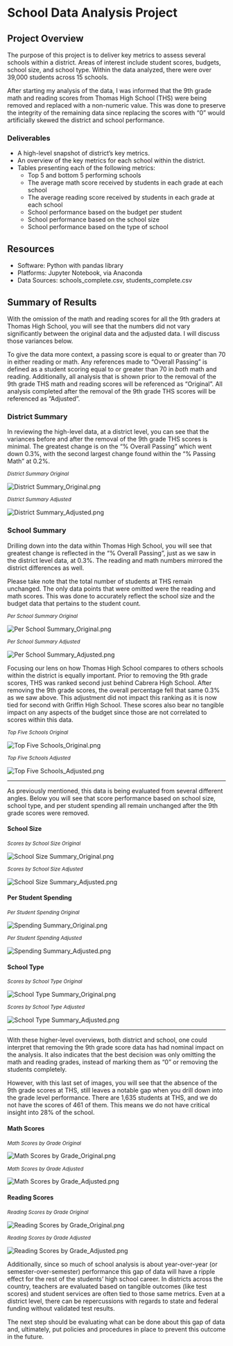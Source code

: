 # School Data Analysis Project

## Project Overview
  The purpose of this project is to deliver key metrics to assess several schools within a district. Areas of interest include student scores, budgets, school size, and school type. Within the data analyzed, there were over 39,000 students across 15 schools.
  
  After starting my analysis of the data, I was informed that the 9th grade math and reading scores from Thomas High School (THS) were being removed and replaced with a non-numeric value. This was done to preserve the integrity of the remaining data since replacing the scores with “0” would artificially skewed the district and school performance. 

### Deliverables
  *	A high-level snapshot of district’s key metrics.
  *	An overview of the key metrics for each school within the district.
  *	Tables presenting each of the following metrics:
    -	Top 5 and bottom 5 performing schools
    -	The average math score received by students in each grade at each school
    -	The average reading score received by students in each grade at each school
    -	School performance based on the budget per student
    -	School performance based on the school size
    -	School performance based on the type of school

## Resources 
  *	Software: Python with pandas library
  *	Platforms: Jupyter Notebook, via Anaconda
  *	Data Sources: schools_complete.csv, students_complete.csv

## Summary of Results
  With the omission of the math and reading scores for all the 9th graders at Thomas High School, you will see that the numbers did not vary significantly between the original data and the adjusted data. I will discuss those variances below.
  
  To give the data more context, a passing score is equal to or greater than 70 in either reading or math. Any references made to “Overall Passing” is defined as a student scoring equal to or greater than 70 in *both* math and reading. Additionally, all analysis that is shown prior to the removal of the 9th grade THS math and reading scores will be referenced as “Original”. All analysis completed after the removal of the 9th grade THS scores will be referenced as “Adjusted”.

### District Summary
  In reviewing the high-level data, at a district level, you can see that the variances before and after the removal of the 9th grade THS scores is minimal. The greatest change is on the “% Overall Passing” which went down 0.3%, with the second largest change found within the “% Passing Math” at 0.2%. 

*<sub>District Summary Original</sub>*

![ District Summary_Original.png](https://github.com/Kelfang/School_District_Analysis/blob/main/Uploaded%20PNGs/District%20Summary_Original.png)

*<sub>District Summary Adjusted</sub>*

![ District Summary_Adjusted.png](https://github.com/Kelfang/School_District_Analysis/blob/main/Uploaded%20PNGs/District%20Summary_Adjusted.png)


### School Summary
  Drilling down into the data within Thomas High School, you will see that greatest change is reflected in the “% Overall Passing”, just as we saw in the district level data, at 0.3%. The reading and math numbers mirrored the district differences as well.
  
  Please take note that the total number of students at THS remain unchanged. The only data points that were omitted were the reading and math scores. This was done to accurately reflect the school size and the budget data that pertains to the student count.

*<sub>Per School Summary Original</sub>*

![Per School Summary_Original.png](https://github.com/Kelfang/School_District_Analysis/blob/main/Uploaded%20PNGs/Per%20School%20Summary_Original.png)

*<sub>Per School Summary Adjusted</sub>*

![ Per School Summary_Adjusted.png](https://github.com/Kelfang/School_District_Analysis/blob/main/Uploaded%20PNGs/Per%20School%20Summary_Adjusted.png)

  Focusing our lens on how Thomas High School compares to others schools within the district is equally important. Prior to removing the 9th grade scores, THS was ranked second just behind Cabrera High School. After removing the 9th grade scores, the overall percentage fell that same 0.3% as we saw above. This adjustment did not impact this ranking as it is now tied for second with Griffin High School. These scores also bear no tangible impact on any aspects of the budget since those are not correlated to scores within this data.

*<sub>Top Five Schools Original</sub>*

![ Top Five Schools_Original.png](https://github.com/Kelfang/School_District_Analysis/blob/main/Uploaded%20PNGs/Top%20Five%20Schools_Original.png)

*<sub>Top Five Schools Adjusted</sub>*

![Top Five Schools_Adjusted.png](https://github.com/Kelfang/School_District_Analysis/blob/main/Uploaded%20PNGs/Top%20Five%20Schools_Adjusted.png)

--------------------------------------------------------------------------------------------------------------
  As previously mentioned, this data is being evaluated from several different angles. Below you will see that score performance based on school size, school type, and per student spending all remain unchanged after the 9th grade scores were removed. 

#### School Size
*<sub>Scores by School Size Original</sub>*

![ School Size Summary_Original.png](https://github.com/Kelfang/School_District_Analysis/blob/main/Uploaded%20PNGs/School%20Size%20Summary_Original.png)

*<sub>Scores by School Size Adjusted</sub>*

![ School Size Summary_Adjusted.png](https://github.com/Kelfang/School_District_Analysis/blob/main/Uploaded%20PNGs/School%20Size%20Summary_Adjusted.png)


#### Per Student Spending
*<sub>Per Student Spending Original</sub>*

![ Spending Summary_Original.png](https://github.com/Kelfang/School_District_Analysis/blob/main/Uploaded%20PNGs/Spending%20Summary_Original.png)

*<sub>Per Student Spending Adjusted</sub>*

![ Spending Summary_Adjusted.png](https://github.com/Kelfang/School_District_Analysis/blob/main/Uploaded%20PNGs/Spending%20Summary_Adjusted.png)


#### School Type
*<sub>Scores by School Type Original</sub>*

![ School Type Summary_Original.png](https://github.com/Kelfang/School_District_Analysis/blob/main/Uploaded%20PNGs/School%20Type%20Summary_Original.png)

*<sub>Scores by School Type Adjusted</sub>*

![ School Type Summary_Adjusted.png](https://github.com/Kelfang/School_District_Analysis/blob/main/Uploaded%20PNGs/School%20Type%20Summary_Adjusted.png)

--------------------------------------------------------------------------------------------------------------
  With these higher-level overviews, both district and school, one could interpret that removing the 9th grade score data has had nominal impact on the analysis. It also indicates that the best decision was only omitting the math and reading grades, instead of marking them as “0” or removing the students completely. 

  However, with this last set of images, you will see that the absence of the 9th grade scores at THS, still leaves a notable gap when you drill down into the grade level performance. There are 1,635 students at THS, and we do not have the scores of 461 of them. This means we do not have critical insight into 28% of the school.

#### Math Scores 
*<sub>Math Scores by Grade Original</sub>*

![ Math Scores by Grade_Original.png](https://github.com/Kelfang/School_District_Analysis/blob/main/Uploaded%20PNGs/Math%20Scores%20by%20Grade_Original.png)

*<sub>Math Scores by Grade Adjusted</sub>*

![ Math Scores by Grade_Adjusted.png](https://github.com/Kelfang/School_District_Analysis/blob/main/Uploaded%20PNGs/Math%20Scores%20by%20Grade_Adjusted.png)

#### Reading Scores 
*<sub>Reading Scores by Grade Original</sub>*

![ Reading Scores by Grade_Original.png](https://github.com/Kelfang/School_District_Analysis/blob/main/Uploaded%20PNGs/Reading%20Scores%20by%20Grade_Original.png)

*<sub>Reading Scores by Grade Adjusted</sub>*

![ Reading Scores by Grade_Adjusted.png](https://github.com/Kelfang/School_District_Analysis/blob/main/Uploaded%20PNGs/Reading%20Scores%20by%20Grade_Adjusted.png)

  Additionally, since so much of school analysis is about year-over-year (or semester-over-semester) performance this gap of data will have a ripple effect for the rest of the students’ high school career. In districts across the country, teachers are evaluated based on tangible outcomes (like test scores) and student services are often tied to those same metrics. Even at a district level, there can be repercussions with regards to state and federal funding without validated test results. 

  The next step should be evaluating what can be done about this gap of data and, ultimately, put policies and procedures in place to prevent this outcome in the future.
